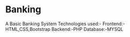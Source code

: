# Banking
A Basic Banking System
Technologies used:- 
Frontend:-HTML,CSS,Bootstrap
Backend:-PHP
Database:-MYSQL
